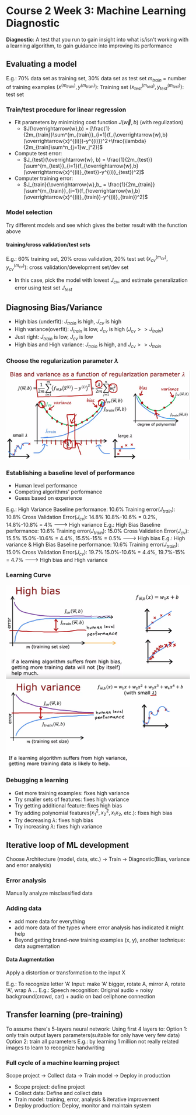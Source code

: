 # Course 2 Week 3: Machine Learning Diagnostic

**Diagnostic**: A test that you run to gain insight into what is/isn't working with a learning algorithm, to gain guidance into improving its performance

## Evaluating a model
E.g.: 70% data set as training set, 30% data set as test set
$m_{train}$ = number of training examples
$(x^{(m_{train})}, y^{(m_{train})})$: Training set
$(x^{(m_{test})}_{test}, y^{(m_{test})}_{test})$: test set

### Train/test procedure for linear regression
+ Fit parameters by minimizing cost function $J(\overrightarrow{w},b)$ (with regulization)
  + $J(\overrightarrow{w},b) = [\frac{1}{2m_{train}}\sum^{m_{train}}_{i=1}(f_{\overrightarrow{w},b}(\overrightarrow{x}^{(i)})-y^{(i)})^2+\frac{\lambda}{2m_{train}\sum^n_{j=1}w_j^2}]$  
+ Compute test error:
  + $J_{test}(\overrightarrow{w}, b) = \frac{1}{2m_{test}}[\sum^{m_{test}}_{i=1}(f_{\overrightarrow{w},b}(\overrightarrow{x}^{(i)}_{test})-y^{(i)}_{test})^2]$  
+ Computer training error: 
    + $J_{train}(\overrightarrow{w},b_ = \frac{1}{2m_{train}}[\sum^{m_{train}}_{i=1}(f_{\overrightarrow{w},b}(\overrightarrow{x}^{(i)}_{train})-y^{(i)}_{train})^2]$

### Model selection
Try different models and see which gives the better result with the function above

#### training/cross validation/test sets
E.g.: 60% training set, 20% cross validation, 20% test set
$(x_{cv}^{(m_{cv})}, y_{cv}^{(m_{cv})})$: cross validation/development set/dev set
+ In this case, pick the model with lowest $J_{cv}$, and estimate generalization error using test set $J_{test}$

## Diagnosing Bias/Variance
+ High bias (underfit): $J_{train}$ is high, $J_{cv}$ is high
+ High variance(overfit): $J_{train}$ is low, $J_{cv}$ is high ($J_{cv} >> J_{train}$)
+ Just right: $J_{train}$ is low, $J_{cv}$ is low 
+ High bias and High variance: $J_{train}$ is high, and $J_{cv} >> J_{train}$

### Choose the regularization parameter $\lambda$
![](Img/chooseRegularization.png)

### Establishing a baseline level of performance
+ Human level performance
+ Competing algorithms' performance
+ Guess based on experience

E.g.: High Variance
Baseline performance: 10.6%
Training error($J_{train}$): 10.8%
Cross Validation Error($J_{cv}$): 14.8%
10.8%-10.6% = 0.2%, 14.8%-10.8% = 4% ---> High variance
E.g.: High Bias
Baseline performance: 10.6%
Training error($J_{train}$): 15.0%
Cross Validation Error($J_{cv}$): 15.5%
15.0%-10.6% = 4.4%, 15.5%-15% = 0.5% ---> High bias
E.g.: High variance & High Bias
Baseline performance: 10.6%
Training error($J_{train}$): 15.0%
Cross Validation Error($J_{cv}$): 19.7%
15.0%-10.6% = 4.4%, 19.7%-15% = 4.7% ---> High bias and High variance

### Learning Curve
![](Img/HigBias.png)
![](Img/HighVariance.png)

### Debugging a learning
+ Get more training examples: fixes high variance
+ Try smaller sets of features: fixes high variance
+ Try getting additional feature: fixes high bias
+ Try adding polynomial features($x^2_1, x^2_2, x_1x_2,$ etc.): fixes high bias
+ Try decreasing $\lambda$: fixes high bias
+ Try increasing $\lambda$: fixes high variance

## Iterative loop of ML development
Choose Architecture (model, data, etc.) -> Train -> Diagnostic(Bias, variance and error analysis)

### Error analysis
Manually analyze misclassified data

### Adding data
+ add more data for everything
+ add more data of the types where error analysis has indicated it might help
+ Beyond getting brand-new training examples (x, y), another technique: data augmentation

#### Data Augmentation
Apply a distortion or transformation to the input X

E.g.: To recognize letter 'A'
Input: make 'A' bigger, rotate A, mirror A, rotate 'A', wrap A ...
E.g.: Speech recognition:
Original audio + noisy background(crowd, car) + audio on bad cellphone connection

## Transfer learning (pre-training)
To assume there's 5-layers neural network: Using first 4 layers to:
Option 1: only train output layers parameters(suitable for only have very few data)
Option 2: train all parameters
E.g.: by learning 1 million not really related images to learn to recognize handwriting

### Full cycle of a machine learning project
Scope project -> Collect data -> Train model -> Deploy in production
+ Scope project: define project
+ Collect data: Define and collect data
+ Train model: training, error, analysis & iterative improvement
+ Deploy production: Deploy, monitor and maintain system